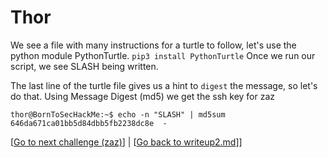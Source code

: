 # Thor

We see a file with many instructions for a turtle to follow, let's use the python module PythonTurtle.
`pip3 install PythonTurtle`
Once we run our script, we see SLASH being written.

The last line of the turtle file gives us a hint to `digest` the message, so let's do that.
Using Message Digest (md5) we get the ssh key for zaz
```shell
thor@BornToSecHackMe:~$ echo -n "SLASH" | md5sum
646da671ca01bb5d84dbb5fb2238dc8e  -
```

[[Go to next challenge (zaz)](../zaz/)] | [[Go back to writeup2.md](../writeup2.md)]]
